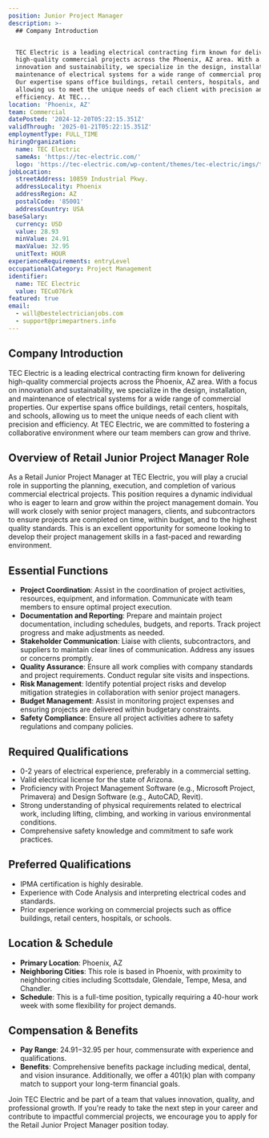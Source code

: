 ```yaml
---
position: Junior Project Manager
description: >-
  ## Company Introduction


  TEC Electric is a leading electrical contracting firm known for delivering
  high-quality commercial projects across the Phoenix, AZ area. With a focus on
  innovation and sustainability, we specialize in the design, installation, and
  maintenance of electrical systems for a wide range of commercial properties.
  Our expertise spans office buildings, retail centers, hospitals, and schools,
  allowing us to meet the unique needs of each client with precision and
  efficiency. At TEC...
location: 'Phoenix, AZ'
team: Commercial
datePosted: '2024-12-20T05:22:15.351Z'
validThrough: '2025-01-21T05:22:15.351Z'
employmentType: FULL_TIME
hiringOrganization:
  name: TEC Electric
  sameAs: 'https://tec-electric.com/'
  logo: 'https://tec-electric.com/wp-content/themes/tec-electric/imgs/tec-logo.png'
jobLocation:
  streetAddress: 10859 Industrial Pkwy.
  addressLocality: Phoenix
  addressRegion: AZ
  postalCode: '85001'
  addressCountry: USA
baseSalary:
  currency: USD
  value: 28.93
  minValue: 24.91
  maxValue: 32.95
  unitText: HOUR
experienceRequirements: entryLevel
occupationalCategory: Project Management
identifier:
  name: TEC Electric
  value: TECu076rk
featured: true
email:
  - will@bestelectricianjobs.com
  - support@primepartners.info
---
```




## Company Introduction

TEC Electric is a leading electrical contracting firm known for delivering high-quality commercial projects across the Phoenix, AZ area. With a focus on innovation and sustainability, we specialize in the design, installation, and maintenance of electrical systems for a wide range of commercial properties. Our expertise spans office buildings, retail centers, hospitals, and schools, allowing us to meet the unique needs of each client with precision and efficiency. At TEC Electric, we are committed to fostering a collaborative environment where our team members can grow and thrive.

## Overview of Retail Junior Project Manager Role

As a Retail Junior Project Manager at TEC Electric, you will play a crucial role in supporting the planning, execution, and completion of various commercial electrical projects. This position requires a dynamic individual who is eager to learn and grow within the project management domain. You will work closely with senior project managers, clients, and subcontractors to ensure projects are completed on time, within budget, and to the highest quality standards. This is an excellent opportunity for someone looking to develop their project management skills in a fast-paced and rewarding environment.

## Essential Functions

- **Project Coordination**: Assist in the coordination of project activities, resources, equipment, and information. Communicate with team members to ensure optimal project execution.
- **Documentation and Reporting**: Prepare and maintain project documentation, including schedules, budgets, and reports. Track project progress and make adjustments as needed.
- **Stakeholder Communication**: Liaise with clients, subcontractors, and suppliers to maintain clear lines of communication. Address any issues or concerns promptly.
- **Quality Assurance**: Ensure all work complies with company standards and project requirements. Conduct regular site visits and inspections.
- **Risk Management**: Identify potential project risks and develop mitigation strategies in collaboration with senior project managers.
- **Budget Management**: Assist in monitoring project expenses and ensuring projects are delivered within budgetary constraints.
- **Safety Compliance**: Ensure all project activities adhere to safety regulations and company policies.

## Required Qualifications

- 0-2 years of electrical experience, preferably in a commercial setting.
- Valid electrical license for the state of Arizona.
- Proficiency with Project Management Software (e.g., Microsoft Project, Primavera) and Design Software (e.g., AutoCAD, Revit).
- Strong understanding of physical requirements related to electrical work, including lifting, climbing, and working in various environmental conditions.
- Comprehensive safety knowledge and commitment to safe work practices.

## Preferred Qualifications

- IPMA certification is highly desirable.
- Experience with Code Analysis and interpreting electrical codes and standards.
- Prior experience working on commercial projects such as office buildings, retail centers, hospitals, or schools.

## Location & Schedule

- **Primary Location**: Phoenix, AZ
- **Neighboring Cities**: This role is based in Phoenix, with proximity to neighboring cities including Scottsdale, Glendale, Tempe, Mesa, and Chandler.
- **Schedule**: This is a full-time position, typically requiring a 40-hour work week with some flexibility for project demands.

## Compensation & Benefits

- **Pay Range**: $24.91-$32.95 per hour, commensurate with experience and qualifications.
- **Benefits**: Comprehensive benefits package including medical, dental, and vision insurance. Additionally, we offer a 401(k) plan with company match to support your long-term financial goals.

Join TEC Electric and be part of a team that values innovation, quality, and professional growth. If you're ready to take the next step in your career and contribute to impactful commercial projects, we encourage you to apply for the Retail Junior Project Manager position today.
